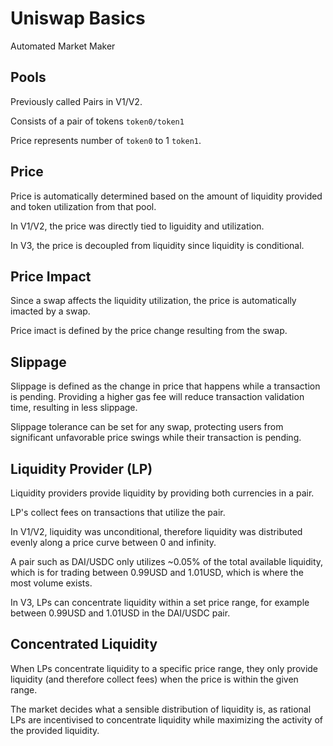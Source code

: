# Uniswap Basics

Automated Market Maker

## Pools

Previously called Pairs in V1/V2.

Consists of a pair of tokens `token0/token1`

Price represents number of `token0` to 1 `token1`.

## Price

Price is automatically determined based on the amount of
liquidity provided and token utilization from that pool.

In V1/V2, the price was directly tied to liguidity and utilization.

In V3, the price is decoupled from liquidity since liquidity is
conditional.

## Price Impact

Since a swap affects the liquidity utilization, the price
is automatically imacted by a swap.

Price imact is defined by the price change resulting from the
swap.

## Slippage

Slippage is defined as the change in price that happens while a
transaction is pending. Providing a higher gas fee will reduce
transaction validation time, resulting in less slippage.

Slippage tolerance can be set for any swap, protecting users from
significant unfavorable price swings while their transaction is
pending.

## Liquidity Provider (LP)

Liquidity providers provide liquidity by providing both currencies
in a pair.

LP's collect fees on transactions that utilize the pair.

In V1/V2, liquidity was unconditional, therefore liquidity
was distributed evenly along a price curve between 0 and
infinity.

A pair such as DAI/USDC only utilizes ~0.05% of the total
available liquidity, which is for trading between 0.99USD
and 1.01USD, which is where the most volume exists.

In V3, LPs can concentrate liquidity within a set price range,
for example between 0.99USD and 1.01USD in the DAI/USDC pair.

## Concentrated Liquidity

When LPs concentrate liquidity to a specific price range,
they only provide liquidity (and therefore collect fees) when
the price is within the given range.

The market decides what a sensible distribution of liquidity is,
as rational LPs are incentivised to concentrate liquidity while
maximizing the activity of the provided liquidity.


